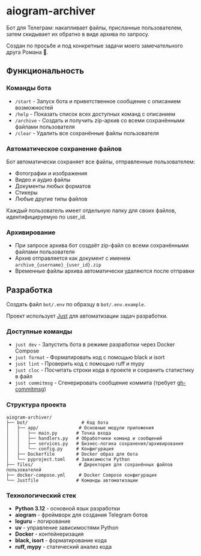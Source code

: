 # aiogram-archiver

Бот для Телеграм: накапливает файлы, присланные пользователем, затем скидывает их обратно в виде архива по запросу.

Создан по просьбе и под конкретные задачи моего замечательного друга Романа 🤝.

## Функциональность

### Команды бота

- `/start` - Запуск бота и приветственное сообщение с описанием возможностей
- `/help` - Показать список всех доступных команд с описанием
- `/archive` - Создать и получить zip-архив со всеми сохранёнными файлами пользователя
- `/clear` - Удалить все сохранённые файлы пользователя

### Автоматическое сохранение файлов

Бот автоматически сохраняет все файлы, отправленные пользователем:
- Фотографии и изображения
- Видео и аудио файлы
- Документы любых форматов
- Стикеры
- Любые другие типы файлов

Каждый пользователь имеет отдельную папку для своих файлов, идентифицируемую по user_id.

### Архивирование

- При запросе архива бот создаёт zip-файл со всеми сохранёнными файлами пользователя
- Архив отправляется как документ с именем `archive_{username}_{user_id}.zip`
- Временные файлы архива автоматически удаляются после отправки

## Разработка

Создать файл `bot/.env` по образцу в `bot/.env.example`.

Проект использует [Just](https://github.com/casey/just) для автоматизации задач разработки.

### Доступные команды

- `just dev` - Запустить бота в режиме разработки через Docker Compose
- `just format` - Форматировать код с помощью black и isort
- `just lint` - Проверить код с помощью ruff и mypy
- `just cloc` - Посчитать строки кода в проекте и сохранить статистику в файл
- `just commitmsg` - Сгенерировать сообщение коммита (требует [gh-commitmsg](https://github.com/hazadus/gh-commitmsg))

### Структура проекта

```
aiogram-archiver/
├── bot/                    # Код бота
│   ├── app/               # Основные модули приложения
│   │   ├── main.py       # Точка входа
│   │   ├── handlers.py   # Обработчики команд и сообщений
│   │   ├── services.py   # Бизнес-логика сохранения/архивирования
│   │   └── config.py     # Конфигурация
│   ├── Dockerfile        # Docker образ для бота
│   └── pyproject.toml    # Зависимости Python
├── files/                 # Директория для сохранённых файлов пользователей
├── docker-compose.yml     # Docker Compose конфигурация
└── Justfile              # Команды автоматизации
```

### Технологический стек

- **Python 3.12** - основной язык разработки
- **aiogram** - фреймворк для создания Telegram ботов
- **loguru** - логирование
- **uv** - управление зависимостями Python
- **Docker** - контейнеризация
- **black, isort** - форматирование кода
- **ruff, mypy** - статический анализ кода

